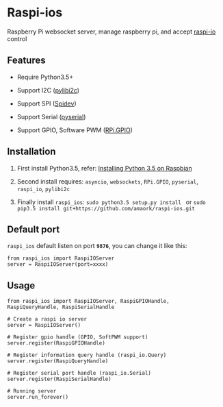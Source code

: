 Raspi-ios
========
Raspberry Pi websocket server, manage raspberry pi, and accept [raspi-io](https://github.com/amaork/raspi-io) control

## Features

- Require Python3.5+

- Support I2C ([pylibi2c](https://github.com/amaork/libi2c))

- Support SPI ([Spidev](https://github.com/doceme/py-spidev))

- Support Serial ([pyserial](https://github.com/pyserial/pyserial))

- Support GPIO, Software PWM ([RPi.GPIO](https://sourceforge.net/projects/raspberry-gpio-python/))

## Installation

1. First install Python3.5, refer: [Installing Python 3.5 on Raspbian](https://gist.github.com/BMeu/af107b1f3d7cf1a2507c9c6429367a3b)

2. Second install requires: `asyncio`, `websockets`, `RPi.GPIO`, `pyserial`, `raspi_io`, `pylibi2c`

3. Finally install `raspi_ios`: `sudo python3.5 setup.py install ` or `sudo pip3.5 install git+https://github.com/amaork/raspi-ios.git`

## Default port

`raspi_ios` default listen on port **`9876`**, you can change it like this:

    from raspi_ios import RaspiIOServer
    server = RaspiIOServer(port=xxxx)

## Usage

    from raspi_ios import RaspiIOServer, RaspiGPIOHandle, RaspiQueryHandle, RaspiSerialHandle

    # Create a raspi io server
    server = RaspiIOServer()

    # Register gpio handle (GPIO, SoftPWM support)
    server.register(RaspiGPIOHandle)

    # Register information query handle (raspi_io.Query)
    server.register(RaspiQueryHandle)

    # Register serial port handle (raspi_io.Serial)
    server.register(RaspiSerialHandle)

    # Running server
    server.run_forever()
